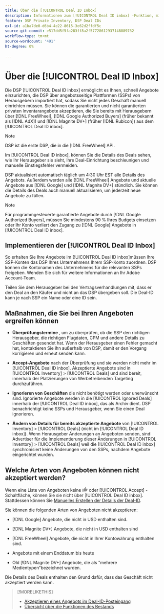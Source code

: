```yaml
---
title: Über die [!UICONTROL Deal ID Inbox]
description: Informationen zum [!UICONTROL Deal ID inbox] -Funktion, mit der Sie private Angebote akzeptieren können, über die Sie bereits mit Herausgebern verhandelt haben [!DNL FreeWheel], [!DNL Google Authorized Buyers] (früher bekannt als [!DNL AdX]), and [!DNL Magnite DV+] (früher [!DNL Rubicon]).
feature: DSP Private Inventory, DSP Deal IDs
exl-id: a1ba7de0-d6b4-4e22-8615-3e62d2ffdf5c
source-git-commit: e517dd5f5fa283ff8a2f57728612937148889732
workflow-type: tm+mt
source-wordcount: '491'
ht-degree: 0%

---
```


# Über die [!UICONTROL Deal ID Inbox]

Die DSP [!UICONTROL Deal ID inbox] ermöglicht es Ihnen, schnell Angebote einzurichten, die DSP über angebotsseitige Plattformen (SSPs) von Herausgebern importiert hat, sodass Sie nicht jedes Geschäft manuell einrichten müssen. Sie können die garantierten und nicht garantierten privaten Inventarangebote akzeptieren, die Sie bereits mit Herausgebern über [!DNL FreeWheel], [!DNL Google Authorized Buyers] (früher bekannt als [!DNL AdX]) und [!DNL Magnite DV+] (früher [!DNL Rubicon]) aus dem [!UICONTROL Deal ID inbox].

>[!NOTE]
>
>DSP ist die erste DSP, die in die [!DNL FreeWheel] API.

Im [!UICONTROL Deal ID inbox], können Sie die Details des Deals sehen, wie Ihr Herausgeber sie sieht, Ihre Deal-Einrichtung beschleunigen und manuelle Einstiegsfehler vermeiden.

<!-- 
Accepting a deal automatically pre-populates a new Deal ID record with details from the publisher, and you need to enter only the publisher [always? or just in some cases?], the media type, who can access the deal, and any attribute labels to apply to the deal so it's easy to find. [Are labels a dimension you can report on?]

For each available deal, you can review the deal details sent directly from the publisher. Some deals are grouped as proposals (packages), and you can see the individual deal details by reviewing the deal.

You can accept any available deal or move an incorrect deal to the Ignored Deals tab. You can also un-ignore deals, which moves them back to the New Deals tab so you can potentially accept them.

For each deal, you can select one publisher and one media type (Desktop Video, Mobile Video, Connected TV, Display, or Audio), and you can share the deal with specific advertisers and with all advertisers for a specific account.
 -->

DSP aktualisiert automatisch täglich um 4:30 Uhr EST alle Details des Angebots. Außerdem werden alle [!DNL FreeWheel] Angebote und aktuelle Angebote aus [!DNL Google] und [!DNL Magnite DV+] stündlich. Sie können die Details des Deals auch manuell aktualisieren, um jederzeit neue Angebote zu füllen.

<!-- MC: I'm not sure where I got the following. Is this currently true? -->
>[!NOTE]
>
>Für programmgesteuerte garantierte Angebote durch [!DNL Google Authorized Buyers], müssen Sie mindestens 90 % Ihres Budgets einsetzen oder Ihr Konto verliert den Zugang zu [!DNL Google] Angebote in [!UICONTROL Deal ID inbox].

## Implementieren der [!UICONTROL Deal ID Inbox]

So erhalten Sie Ihre Angebote im [!UICONTROL Deal ID inbox]müssen Ihre SSP-Konten das DSP Ihres Unternehmens Ihrem SSP-Konto zuordnen. DSP können die Kontonamen des Unternehmens für die relevanten SSPs freigeben. Wenden Sie sich für weitere Informationen an Ihr Adobe Account-Team.

Teilen Sie dem Herausgeber bei den Vertragsverhandlungen mit, dass er den Deal an den Käufer und nicht an das DSP übergeben soll. Die Deal-ID kann je nach SSP ein Name oder eine ID sein.

## Maßnahmen, die Sie bei Ihren Angeboten ergreifen können

* **Überprüfungstermine** , um zu überprüfen, ob die SSP den richtigen Herausgeber, die richtigen Flugdaten, CPM und andere Details zu Geschäften gesendet hat. Wenn der Herausgeber einen Fehler gemacht hat, kontaktieren Sie ihn außerhalb von DSP, damit er den Vorgang korrigieren und erneut senden kann.

* **Accept-Angebote** nach der Überprüfung und sie werden nicht mehr im [!UICONTROL Deal ID inbox]. Akzeptierte Angebote sind in [!UICONTROL Inventory] > [!UICONTROL Deals] und sind bereit, innerhalb der Platzierungen von Werbetreibenden Targeting durchzuführen.

* **Ignorieren von Geschäften** die nicht benötigt werden oder unerwünscht sind. Ignorierte Angebote werden in die [!UICONTROL Ignored Deals] innerhalb der [!UICONTROL Deal ID inbox], das als Archiv dient. DSP benachrichtigt keine SSPs und Herausgeber, wenn Sie einen Deal ignorieren.

* **Ändern von Details für bereits akzeptierte Angebote** von [!UICONTROL Inventory] > [!UICONTROL Deals] (nicht im [!UICONTROL Deal ID inbox]). Wenn Herausgeber Änderungen an Angeboten senden, sind Advertiser für die Implementierung dieser Änderungen in [!UICONTROL Inventory] > [!UICONTROL Deals] weil die [!UICONTROL Deal ID inbox] synchronisiert keine Änderungen von den SSPs, nachdem Angebote eingerichtet wurden.

## Welche Arten von Angeboten können nicht akzeptiert werden?

Wenn eine Liste von Angeboten keine ![Accept](/help/dsp/assets/accept.png) oder [!UICONTROL Accept] -Schaltfläche, können Sie sie nicht über [!UICONTROL Deal ID inbox]. Stattdessen können Sie [Manuelles Erstellen der Details der Deal-ID](/help/dsp/inventory/deal-id-create.md).

Sie können die folgenden Arten von Angeboten nicht akzeptieren:

* [!DNL Google] Angebote, die nicht in USD enthalten sind.

* [!DNL Magnite DV+] Angebote, die nicht in USD enthalten sind

* [!DNL FreeWheel] Angebote, die nicht in Ihrer Kontowährung enthalten sind.

* Angebote mit einem Enddatum bis heute

* Old [!DNL Magnite DV+] Angebote, die als &quot;mehrere Medientypen&quot;bezeichnet wurden.

Die Details des Deals enthalten den Grund dafür, dass das Geschäft nicht akzeptiert werden kann.

>[!MORELIKETHIS]
>
>* [Akzeptieren eines Angebots im Deal-ID-Posteingang](deal-id-inbox-accept.md)
>* [Übersicht über die Funktionen des Bestands](inventory-overview.md)
